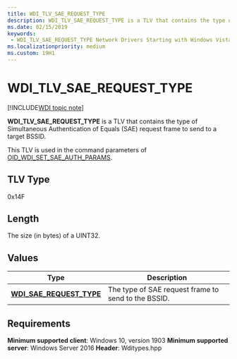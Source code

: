 ```yaml
---
title: WDI_TLV_SAE_REQUEST_TYPE
description: WDI_TLV_SAE_REQUEST_TYPE is a TLV that contains the type of Simultaneous Authentication of Equals (SAE) request frame to send to a target BSSID.
ms.date: 02/15/2019
keywords:
 - WDI_TLV_SAE_REQUEST_TYPE Network Drivers Starting with Windows Vista
ms.localizationpriority: medium
ms.custom: 19H1
---
```


# WDI_TLV_SAE_REQUEST_TYPE

[!INCLUDE[WDI topic note](../includes/wdi-version-warning.md)]

**WDI_TLV_SAE_REQUEST_TYPE** is a TLV that contains the type of Simultaneous Authentication of Equals (SAE) request frame to send to a target BSSID.

This TLV is used in the command parameters of [OID_WDI_SET_SAE_AUTH_PARAMS](oid-wdi-set-sae-auth-params.md).

## TLV Type

0x14F

## Length

The size (in bytes) of a UINT32.

## Values

| Type | Description |
| --- | --- |
| [**WDI_SAE_REQUEST_TYPE**](/windows-hardware/drivers/ddi/wditypes/ne-wditypes-_wdi_sae_request_type) | The type of SAE request frame to send to the BSSID. |

## Requirements

**Minimum supported client**: Windows 10, version 1903
**Minimum supported server**: Windows Server 2016
**Header**: Wditypes.hpp
